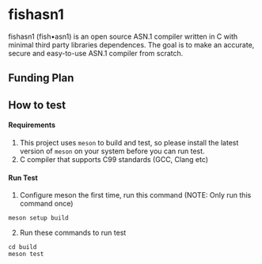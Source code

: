 # fishasn1
fishasn1 (fish•asn1) is an open source ASN.1 compiler written in C with minimal third party libraries dependences. The goal is to make an accurate, secure and easy-to-use ASN.1 compiler from scratch.

## Funding Plan


## How to test
#### Requirements
1. This project uses `meson` to build and test, so please install the latest version of `meson` on your system before you can run test.
2. C compiler that supports C99 standards (GCC, Clang etc)

#### Run Test
1. Configure meson the first time, run this command (NOTE: Only run this command once)
```
meson setup build
```

2. Run these commands to run test
```
cd build
meson test
```


